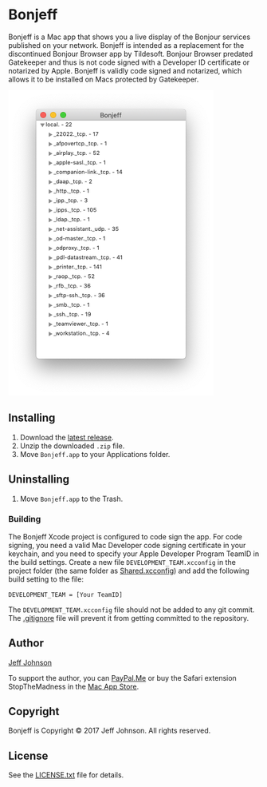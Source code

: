 # Bonjeff

Bonjeff is a Mac app that shows you a live display of the Bonjour services published on your network. Bonjeff is intended as a replacement for the discontinued Bonjour Browser app by Tildesoft. Bonjour Browser predated Gatekeeper and thus is not code signed with a Developer ID certificate or notarized by Apple. Bonjeff is validly code signed and notarized, which allows it to be installed on Macs protected by Gatekeeper.

![ScreenShot](screenshots/bonjeff_ui.png)

## Installing

1. Download the [latest release](https://github.com/lapcat/Bonjeff/releases/latest).
2. Unzip the downloaded `.zip` file.
3. Move `Bonjeff.app` to your Applications folder.

## Uninstalling

1. Move `Bonjeff.app` to the Trash.

### Building

The Bonjeff Xcode project is configured to code sign the app. For code signing, you need a valid Mac Developer code signing certificate in your keychain, and you need to specify your Apple Developer Program TeamID in the build settings. Create a new file `DEVELOPMENT_TEAM.xcconfig` in the project folder (the same folder as [Shared.xcconfig](Shared.xcconfig)) and add the following build setting to the file:
```
DEVELOPMENT_TEAM = [Your TeamID]
```
The `DEVELOPMENT_TEAM.xcconfig` file should not be added to any git commit. The [.gitignore](.gitignore) file will prevent it from getting committed to the repository.

## Author

[Jeff Johnson](https://lapcatsoftware.com/)

To support the author, you can [PayPal.Me](https://www.paypal.me/JeffJohnsonWI) or buy the Safari extension StopTheMadness in the [Mac App Store](https://apps.apple.com/app/stopthemadness/id1376402589?mt=12).

## Copyright

Bonjeff is Copyright © 2017 Jeff Johnson. All rights reserved.

## License

See the [LICENSE.txt](LICENSE.txt) file for details.
